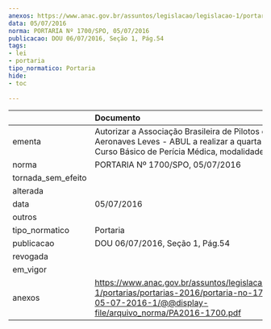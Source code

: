 ```yaml
---
anexos: https://www.anac.gov.br/assuntos/legislacao/legislacao-1/portarias/portarias-2016/portaria-no-1700-spo-05-07-2016-1/@@display-file/arquivo_norma/PA2016-1700.pdf
data: 05/07/2016
norma: PORTARIA Nº 1700/SPO, 05/07/2016
publicacao: DOU 06/07/2016, Seção 1, Pág.54
tags:
- lei
- portaria
tipo_normatico: Portaria
hide: 
- toc 
 
---
```


|                    | Documento                                                                                                                                                        |
|:-------------------|:-----------------------------------------------------------------------------------------------------------------------------------------------------------------|
| ementa             | Autorizar a Associação Brasileira de Pilotos de Aeronaves Leves - ABUL a realizar a quarta turma do Curso Básico de Perícia Médica, modalidade à distância.      |
| norma              | PORTARIA Nº 1700/SPO, 05/07/2016                                                                                                                                 |
| tornada_sem_efeito |                                                                                                                                                                  |
| alterada           |                                                                                                                                                                  |
| data               | 05/07/2016                                                                                                                                                       |
| outros             |                                                                                                                                                                  |
| tipo_normatico     | Portaria                                                                                                                                                         |
| publicacao         | DOU 06/07/2016, Seção 1, Pág.54                                                                                                                                  |
| revogada           |                                                                                                                                                                  |
| em_vigor           |                                                                                                                                                                  |
| anexos             | https://www.anac.gov.br/assuntos/legislacao/legislacao-1/portarias/portarias-2016/portaria-no-1700-spo-05-07-2016-1/@@display-file/arquivo_norma/PA2016-1700.pdf |